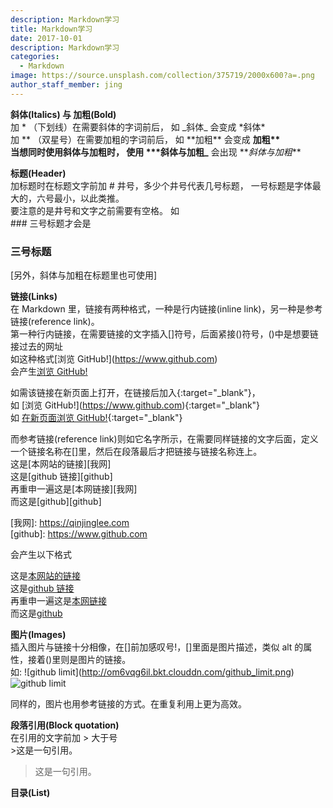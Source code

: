 ```yaml
---
description: Markdown学习
title: Markdown学习
date: 2017-10-01
description: Markdown学习
categories:
  - Markdown
image: https://source.unsplash.com/collection/375719/2000x600?a=.png
author_staff_member: jing
---
```


**斜体(Italics) 与 加粗(Bold)**  
加 * （下划线）在需要斜体的字词前后， 如 \_斜体\_ 会变成 *斜体\*  
加 ** （双星号）在需要加粗的字词前后， 如 \*\*加粗\*\* 会变成 **加粗\*\*  
当想同时使用斜体与加粗时， 使用 \*\*\*斜体与加粗\_** 会出现 **_斜体与加粗_\*\*

**标题(Header)**  
加标题时在标题文字前加 # 井号，多少个井号代表几号标题， 一号标题是字体最大的，六号最小，以此类推。  
要注意的是井号和文字之前需要有空格。 如  
\### 三号标题才会是

### 三号标题

\[另外，斜体与加粗在标题里也可使用\]

**链接(Links)**  
在 Markdown 里，链接有两种格式，一种是行内链接(inline link)，另一种是参考链接(reference link)。  
第一种行内链接，在需要链接的文字插入[]符号，后面紧接()符号，()中是想要链接过去的网址  
如这种格式\[浏览 GitHub!\]\(https://www.github.com)  
会产生[浏览 GitHub!](https://www.github.com)

如需该链接在新页面上打开，在链接后加入{:target="\_blank"}，  
如 \[浏览 GitHub!\]\(https://www.github.com)\{:target="\_blank"}  
如 [在新页面浏览 GitHub!](https://www.github.com){:target="\_blank"}

而参考链接(reference link)则如它名字所示，在需要同样链接的文字后面，定义一个链接名称在[]里，然后在段落最后才把链接与链接名称连上。  
这是\[本网站的链接]\[我网]  
这是\[github 链接]\[github]  
再重申一遍这是\[本网链接]\[我网]  
而这是\[github]\[github]

\[我网]: https://qinjinglee.com  
\[github]: https://www.github.com

会产生以下格式

这是[本网站的链接][我网]  
这是[github 链接][github]  
再重申一遍这是[本网链接][我网]  
而这是[github][github]

[我网]: https://qinjinglee.com
[github]: https://www.github.com

**图片(Images)**  
插入图片与链接十分相像，在[]前加感叹号!，[]里面是图片描述，类似 alt 的属性，接着()里则是图片的链接。  
如:
!\[github limit]\(http://om6vqg6il.bkt.clouddn.com/github_limit.png)  
![github limit](http://om6vqg6il.bkt.clouddn.com/github_limit.png)

同样的，图片也用参考链接的方式。在重复利用上更为高效。

**段落引用(Block quotation)**  
在引用的文字前加 > 大于号  
\>这是一句引用。

> 这是一句引用。

**目录(List)**
